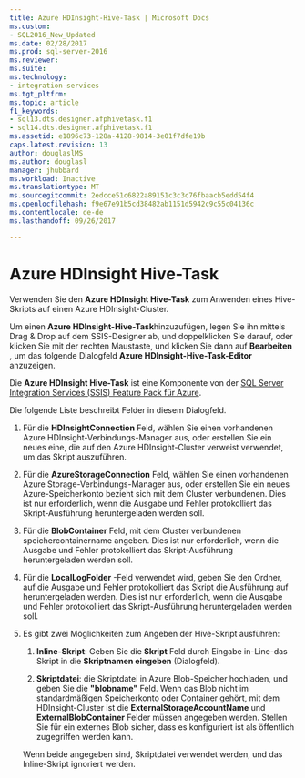 ```yaml
---
title: Azure HDInsight-Hive-Task | Microsoft Docs
ms.custom:
- SQL2016_New_Updated
ms.date: 02/28/2017
ms.prod: sql-server-2016
ms.reviewer: 
ms.suite: 
ms.technology:
- integration-services
ms.tgt_pltfrm: 
ms.topic: article
f1_keywords:
- sql13.dts.designer.afphivetask.f1
- sql14.dts.designer.afphivetask.f1
ms.assetid: e1896c73-128a-4128-9814-3e01f7dfe19b
caps.latest.revision: 13
author: douglaslMS
ms.author: douglasl
manager: jhubbard
ms.workload: Inactive
ms.translationtype: MT
ms.sourcegitcommit: 2edcce51c6822a89151c3c3c76fbaacb5edd54f4
ms.openlocfilehash: f9e67e91b5cd38482ab1151d5942c9c55c04136c
ms.contentlocale: de-de
ms.lasthandoff: 09/26/2017

---
```

# <a name="azure-hdinsight-hive-task"></a>Azure HDInsight Hive-Task
Verwenden Sie den **Azure HDInsight Hive-Task** zum Anwenden eines Hive-Skripts auf einen Azure HDInsight-Cluster.
     
Um einen **Azure HDInsight-Hive-Task**hinzuzufügen, legen Sie ihn mittels Drag &amp; Drop auf dem SSIS-Designer ab, und doppelklicken Sie darauf, oder klicken Sie mit der rechten Maustaste, und klicken Sie dann auf **Bearbeiten** , um das folgende Dialogfeld **Azure HDInsight-Hive-Task-Editor** anzuzeigen.  
  
Die **Azure HDInsight Hive-Task** ist eine Komponente von der [SQL Server Integration Services (SSIS) Feature Pack für Azure](../../integration-services/azure-feature-pack-for-integration-services-ssis.md).
  
 Die folgende Liste beschreibt Felder in diesem Dialogfeld.  
  
1.  Für die **HDInsightConnection** Feld, wählen Sie einen vorhandenen Azure HDInsight-Verbindungs-Manager aus, oder erstellen Sie ein neues eine, die auf den Azure HDInsight-Cluster verweist verwendet, um das Skript auszuführen.
  
2.  Für die **AzureStorageConnection** Feld, wählen Sie einen vorhandenen Azure Storage-Verbindungs-Manager aus, oder erstellen Sie ein neues Azure-Speicherkonto bezieht sich mit dem Cluster verbundenen. Dies ist nur erforderlich, wenn die Ausgabe und Fehler protokolliert das Skript-Ausführung heruntergeladen werden soll.
 
3.  Für die **BlobContainer** Feld, mit dem Cluster verbundenen speichercontainername angeben. Dies ist nur erforderlich, wenn die Ausgabe und Fehler protokolliert das Skript-Ausführung heruntergeladen werden soll.
  
4.  Für die **LocalLogFolder** -Feld verwendet wird, geben Sie den Ordner, auf die Ausgabe und Fehler protokolliert das Skript die Ausführung auf heruntergeladen werden. Dies ist nur erforderlich, wenn die Ausgabe und Fehler protokolliert das Skript-Ausführung heruntergeladen werden soll.   
  
5.  Es gibt zwei Möglichkeiten zum Angeben der Hive-Skript ausführen:
  
    1.  **Inline-Skript**: Geben Sie die **Skript** Feld durch Eingabe in-Line-das Skript in die **Skriptnamen eingeben** (Dialogfeld).
  
    2.  **Skriptdatei**: die Skriptdatei in Azure Blob-Speicher hochladen, und geben Sie die **"blobname"** Feld. Wenn das Blob nicht im standardmäßigen Speicherkonto oder Container gehört, mit dem HDInsight-Cluster ist die **ExternalStorageAccountName** und **ExternalBlobContainer** Felder müssen angegeben werden. Stellen Sie für ein externes Blob sicher, dass es konfiguriert ist als öffentlich zugegriffen werden kann.  
  
     Wenn beide angegeben sind, Skriptdatei verwendet werden, und das Inline-Skript ignoriert werden.

